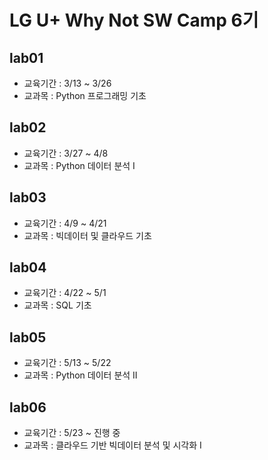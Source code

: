 # LG U+ Why Not SW Camp 6기

## lab01
- 교육기간 : 3/13 ~ 3/26
- 교과목 : Python 프로그래밍 기초

## lab02
- 교육기간 : 3/27 ~ 4/8
- 교과목 : Python 데이터 분석 I

## lab03
- 교육기간 : 4/9 ~ 4/21
- 교과목 : 빅데이터 및 클라우드 기초

## lab04
- 교육기간 : 4/22 ~ 5/1
- 교과목 : SQL 기초

## lab05
- 교육기간 : 5/13 ~ 5/22
- 교과목 : Python 데이터 분석 II

## lab06
- 교육기간 : 5/23 ~ 진행 중
- 교과목 : 클라우드 기반 빅데이터 분석 및 시각화 I